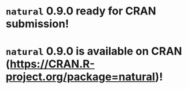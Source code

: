 # `natural` 0.9.0 ready for CRAN submission!
# `natural` 0.9.0 is available on CRAN (https://CRAN.R-project.org/package=natural)!

